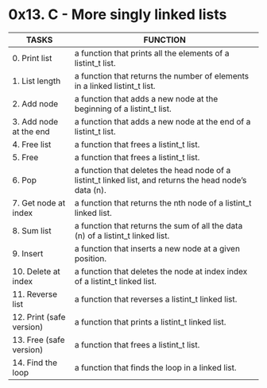 # 0x13. C - More singly linked lists
| TASKS | FUNCTION |
| --- | --- |
| 0. Print list | a function that prints all the elements of a listint_t list. |
| 1. List length |  a function that returns the number of elements in a linked listint_t list. |
| 2. Add node | a function that adds a new node at the beginning of a listint_t list. |
| 3. Add node at the end | a function that adds a new node at the end of a listint_t list. |
| 4. Free list | a function that frees a listint_t list. |
| 5. Free | a function that frees a listint_t list. |
| 6. Pop | a function that deletes the head node of a listint_t linked list, and returns the head node’s data (n). |
| 7. Get node at index | a function that returns the nth node of a listint_t linked list. |
| 8. Sum list | a function that returns the sum of all the data (n) of a listint_t linked list. |
| 9. Insert | a function that inserts a new node at a given position. |
| 10. Delete at index | a function that deletes the node at index index of a listint_t linked list. |
| 11. Reverse list | a function that reverses a listint_t linked list. |
| 12. Print (safe version) | a function that prints a listint_t linked list. |
| 13. Free (safe version) | a function that frees a listint_t list. |
| 14. Find the loop | a function that finds the loop in a linked list. |

